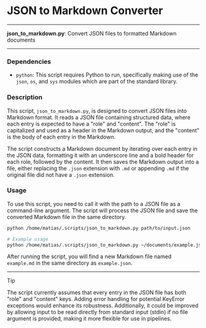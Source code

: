 # JSON to Markdown Converter

---

**json_to_markdown.py**: Convert JSON files to formatted Markdown documents

---

### Dependencies

- `python`: This script requires Python to run, specifically making use of the `json`, `os`, and `sys` modules which are part of the standard library.

### Description

This script, `json_to_markdown.py`, is designed to convert JSON files into Markdown format. It reads a JSON file containing structured data, where each entry is expected to have a "role" and "content". The "role" is capitalized and used as a header in the Markdown output, and the "content" is the body of each entry in the Markdown.

The script constructs a Markdown document by iterating over each entry in the JSON data, formatting it with an underscore line and a bold header for each role, followed by the content. It then saves the Markdown output into a file, either replacing the `.json` extension with `.md` or appending `.md` if the original file did not have a `.json` extension.

### Usage

To use this script, you need to call it with the path to a JSON file as a command-line argument. The script will process the JSON file and save the converted Markdown file in the same directory.

```bash
python /home/matias/.scripts/json_to_markdown.py path/to/input.json

# Example usage
python /home/matias/.scripts/json_to_markdown.py ~/documents/example.json
```

After running the script, you will find a new Markdown file named `example.md` in the same directory as `example.json`.

---

> [!TIP]
> The script currently assumes that every entry in the JSON file has both "role" and "content" keys. Adding error handling for potential KeyError exceptions would enhance its robustness. Additionally, it could be improved by allowing input to be read directly from standard input (stdin) if no file argument is provided, making it more flexible for use in pipelines.